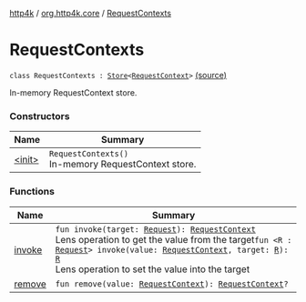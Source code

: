 [http4k](../../index.md) / [org.http4k.core](../index.md) / [RequestContexts](./index.md)

# RequestContexts

`class RequestContexts : `[`Store`](../-store/index.md)`<`[`RequestContext`](../-request-context/index.md)`>` [(source)](https://github.com/http4k/http4k/blob/master/http4k-core/src/main/kotlin/org/http4k/core/RequestContexts.kt#L9)

In-memory RequestContext store.

### Constructors

| Name | Summary |
|---|---|
| [&lt;init&gt;](-init-.md) | `RequestContexts()`<br>In-memory RequestContext store. |

### Functions

| Name | Summary |
|---|---|
| [invoke](invoke.md) | `fun invoke(target: `[`Request`](../-request/index.md)`): `[`RequestContext`](../-request-context/index.md)<br>Lens operation to get the value from the target`fun <R : `[`Request`](../-request/index.md)`> invoke(value: `[`RequestContext`](../-request-context/index.md)`, target: `[`R`](invoke.md#R)`): `[`R`](invoke.md#R)<br>Lens operation to set the value into the target |
| [remove](remove.md) | `fun remove(value: `[`RequestContext`](../-request-context/index.md)`): `[`RequestContext`](../-request-context/index.md)`?` |
